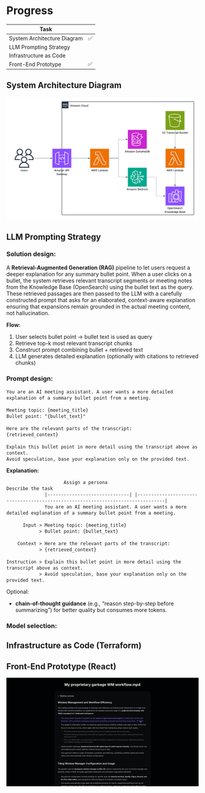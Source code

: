 # Progress

| Task                        |     |
| --------------------------- | --- |
| System Architecture Diagram | ✅  |
| LLM Prompting Strategy      |     |
| Infrastructure as Code      |     |
| Front-End Prototype         | ✅  |

## System Architecture Diagram

![Architecture Diagram](architecture.png)

## LLM Prompting Strategy

### Solution design:

A **Retrieval-Augmented Generation (RAG)** pipeline to let users request a deeper explanation for any summary bullet point.
When a user clicks on a bullet, the system retrieves relevant transcript segments or meeting notes from the Knowledge Base (OpenSearch) using the bullet text as the query.
These retrieved passages are then passed to the LLM with a carefully constructed prompt that asks for an elaborated, context-aware explanation ensuring that expansions remain grounded in the actual meeting content, not hallucination.

**Flow:**

1. User selects bullet point → bullet text is used as query
1. Retrieve top-k most relevant transcript chunks
1. Construct prompt combining bullet + retrieved text
1. LLM generates detailed explanation (optionally with citations to retrieved chunks)

### Prompt design:

```
You are an AI meeting assistant. A user wants a more detailed explanation of a summary bullet point from a meeting.

Meeting topic: {meeting_title}
Bullet point: "{bullet_text}"

Here are the relevant parts of the transcript:
{retrieved_context}

Explain this bullet point in more detail using the transcript above as context.
Avoid speculation, base your explanation only on the provided text.
```

**Explanation:**

```
                     Assign a persona                                         Describe the task
              |------------------------------| |--------------------------------------------------------------------------------|
              You are an AI meeting assistant. A user wants a more detailed explanation of a summary bullet point from a meeting.

      Input > Meeting topic: {meeting_title}
            > Bullet point: {bullet_text}

    Context > Here are the relevant parts of the transcript:
            > {retrieved_context}

Instruction > Explain this bullet point in more detail using the transcript above as context.
            > Avoid speculation, base your explanation only on the provided text.
```

Optional:

- **chain-of-thought guidance** (e.g., “reason step-by-step before summarizing”) for better quality but consumes more tokens.

### **Model selection:**

## Infrastructure as Code (Terraform)

## Front-End Prototype (React)

![React Prototype](frontend.png)
